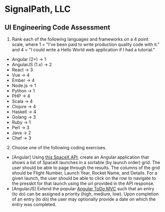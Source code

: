# SignalPath, LLC

## UI Engineering Code Assessment

1. Rank each of the following languages and frameworks on a 4 point scale, where 1 = "I've been paid to write production quality code with it." and 4 = "I could write a Hello World web application if I had a tutorial."

* Angular (2+) -> 1
* AngularJS (1.x) -> 2
* React -> 3
* Vue -> 4
* Ember -> 4
* Node.js -> 1
* Python -> 1
* PHP -> 4
* Scala -> 4
* Clojure -> 4
* Haskell -> 4
* Golang -> 3
* Ruby -> 1
* Perl -> 3
* Java -> 2
* Chef -> 3
  
2. Choose one of the following coding exercises.

* \[Angular\] Using [this SpaceX API](https://github.com/r-spacex/SpaceX-API), create an Angular application that shows a list of SpaceX launches in a sortable (by launch order) grid. The user should be able to page through the results. The columns of the grid should be Flight Number, Launch Year, Rocket Name, and Details. For a given launch, the user should be able to click on the row to navigate to the presskit for that launch using the url provided in the API response.
* \[AngularJS\] Extend the popular [Angular ToDo MVC](http://todomvc.com/examples/angularjs/#/) such that an entry (to do) can be assigned a priority (high, medium, low).  Upon completion of an entry (to do) the user may optionally provide a date on which the entry was completed.
